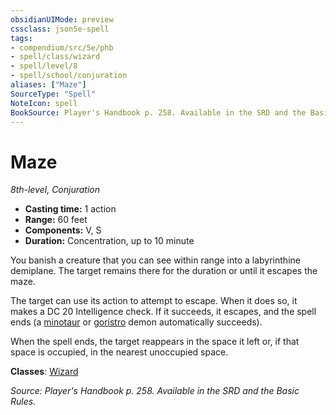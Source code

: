 ```yaml
---
obsidianUIMode: preview
cssclass: json5e-spell
tags:
- compendium/src/5e/phb
- spell/class/wizard
- spell/level/8
- spell/school/conjuration
aliases: ["Maze"]
SourceType: "Spell"
NoteIcon: spell
BookSource: Player's Handbook p. 258. Available in the SRD and the Basic Rules.
---
```

# Maze
*8th-level, Conjuration*  

- **Casting time:** 1 action
- **Range:** 60 feet
- **Components:** V, S
- **Duration:** Concentration, up to 10 minute

You banish a creature that you can see within range into a labyrinthine demiplane. The target remains there for the duration or until it escapes the maze.

The target can use its action to attempt to escape. When it does so, it makes a DC 20 Intelligence check. If it succeeds, it escapes, and the spell ends (a [minotaur](/2-Mechanics/CLI/bestiary/monstrosity/minotaur.md) or [goristro](/2-Mechanics/CLI/bestiary/fiend/goristro.md) demon automatically succeeds).

When the spell ends, the target reappears in the space it left or, if that space is occupied, in the nearest unoccupied space.

**Classes**: [Wizard](/2-Mechanics/CLI/classes/wizard.md)

*Source: Player's Handbook p. 258. Available in the SRD and the Basic Rules.*
